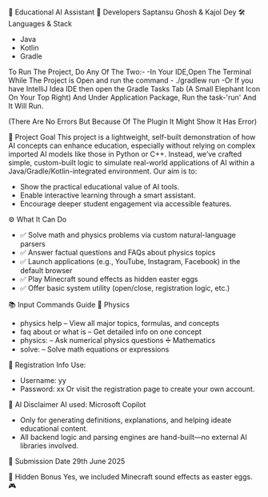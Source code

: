 🧠 Educational AI Assistant
👥 Developers
Saptansu Ghosh & Kajol Dey
🛠 Languages & Stack
- Java
- Kotlin
- Gradle

To Run The Project, Do Any Of The Two:-
-In Your IDE,Open The Terminal While The Project is Open and run the command - ./gradlew run
-Or If you have IntelliJ Idea IDE then open the Gradle Tasks Tab 
(A Small Elephant Icon On Your Top Right)
And Under Application Package, Run the task-'run' And It Will Run.

(There Are No Errors But Because Of The Plugin It Might Show It Has Error)

🎯 Project Goal
This project is a lightweight, self-built demonstration of how AI concepts can enhance education, especially without relying on complex imported AI models like those in Python or C++. Instead, we’ve crafted simple, custom-built logic to simulate real-world applications of AI within a Java/Gradle/Kotlin-integrated environment.
Our aim is to:
- Show the practical educational value of AI tools.
- Enable interactive learning through a smart assistant.
- Encourage deeper student engagement via accessible features.

⚙️ What It Can Do
- ✅ Solve math and physics problems via custom natural-language parsers
- ✅ Answer factual questions and FAQs about physics topics
- ✅ Launch applications (e.g., YouTube, Instagram, Facebook) in the default browser
- ✅ Play Minecraft sound effects as hidden easter eggs
- ✅ Offer basic system utility (open/close, registration logic, etc.)

📚 Input Commands Guide
🔬 Physics
- physics help – View all major topics, formulas, and concepts
- faq about <topic> or what is <topic> – Get detailed info on one concept
- physics: <problem> – Ask numerical physics questions
➗ Mathematics
- solve: <expression> – Solve math equations or expressions

🚀 Registration Info
Use:
- Username: yy
- Password: xx
Or visit the registration page to create your own account.

🧠 AI Disclaimer
AI used: Microsoft Copilot
- Only for generating definitions, explanations, and helping ideate educational content.
- All backend logic and parsing engines are hand-built—no external AI libraries involved.

📅 Submission Date
29th June 2025

🐣 Hidden Bonus
Yes, we included Minecraft sound effects as easter eggs. 🎮


